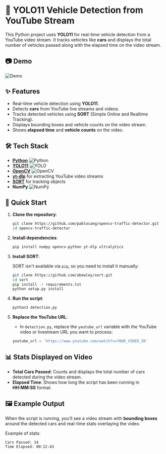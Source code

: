 # 🚗 YOLO11 Vehicle Detection from YouTube Stream

This Python project uses **YOLO11** for real-time vehicle detection from a YouTube video stream. It tracks vehicles like **cars** and displays the total number of vehicles passed along with the elapsed time on the video stream.

## 📷 Demo

![Demo](./images/demo.gif)

## ✨ Features
- Real-time vehicle detection using **YOLO11**.
- Detects **cars** from YouTube live streams and videos.
- Tracks detected vehicles using **SORT** (Simple Online and Realtime Tracking).
- Displays bounding boxes and vehicle counts on the video stream.
- Shows **elapsed time** and **vehicle counts** on the video.

## 🛠️ Tech Stack
- **[Python](https://www.python.org/)** ![Python](https://img.shields.io/badge/Python-3.8-blue?logo=python)
- **[YOLO11](https://github.com/ultralytics/yolov5)** ![YOLO](https://img.shields.io/badge/YOLO-Object_Detection-orange)
- **[OpenCV](https://opencv.org/)** ![OpenCV](https://img.shields.io/badge/OpenCV-Computer_Vision-green)
- **[yt-dlp](https://github.com/yt-dlp/yt-dlp)** for extracting YouTube video streams
- **[SORT](https://github.com/abewley/sort)** for tracking objects
- **NumPy** ![NumPy](https://img.shields.io/badge/NumPy-Array_Processing-blue)

## 🚀 Quick Start

1. **Clone the repository**:

   ```bash
   git clone https://github.com/pablocaeg/opencv-traffic-detector.git
   cd opencv-traffic-detector
   ```

2. **Install dependencies**:

   ```bash
   pip install numpy opencv-python yt-dlp ultralytics
   ```

3. **Install SORT**:

   SORT isn't available via `pip`, so you need to install it manually:

   ```bash
   git clone https://github.com/abewley/sort.git
   cd sort
   pip install -r requirements.txt
   python setup.py install
   ```

4. **Run the script**:

   ```bash
   python3 detection.py
   ```

5. **Replace the YouTube URL**:
   - In `detection.py`, replace the `youtube_url` variable with the YouTube video or livestream URL you want to process:

   ```python
   youtube_url = 'https://www.youtube.com/watch?v=YOUR_VIDEO_ID'
   ```

## 📊 Stats Displayed on Video
- **Total Cars Passed**: Counts and displays the total number of cars detected during the video stream.
- **Elapsed Time**: Shows how long the script has been running in **HH:MM:SS** format.

## 🖼️ Example Output

When the script is running, you'll see a video stream with **bounding boxes** around the detected cars and real-time stats overlaying the video.

Example of stats:
```
Cars Passed: 14
Time Elapsed: 00:12:43
```
